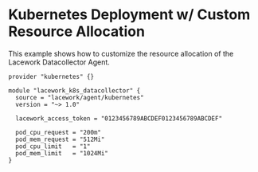 # Kubernetes Deployment w/ Custom Resource Allocation

This example shows how to customize the resource allocation of the Lacework Datacollector Agent.

```hcl
provider "kubernetes" {}

module "lacework_k8s_datacollector" {
  source = "lacework/agent/kubernetes"
  version = "~> 1.0"

  lacework_access_token = "0123456789ABCDEF0123456789ABCDEF"

  pod_cpu_request = "200m"
  pod_mem_request = "512Mi"
  pod_cpu_limit   = "1"
  pod_mem_limit   = "1024Mi"
}
```
